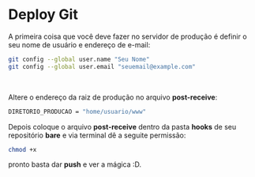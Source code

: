 # Deploy Git

A primeira coisa que você deve fazer no servidor de produção é definir o seu nome de usuário e endereço de e-mail:

```bash
git config --global user.name "Seu Nome"
git config --global user.email "seuemail@example.com"
```

<br />	

Altere o endereço da raiz de produção no arquivo <strong>post-receive</strong>:<br />	
```bash
DIRETORIO_PRODUCAO = "home/usuario/www"
```

Depois coloque o arquivo <strong>post-receive</strong> dentro da pasta <strong>hooks</strong> de seu repositório <strong>bare</strong> e via terminal dê a seguite permissão:
```bash
chmod +x
```
pronto basta dar <strong>push</strong> e ver a mágica :D. 
